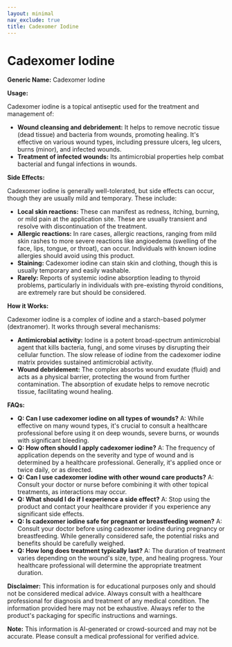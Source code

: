 ```yaml
---
layout: minimal
nav_exclude: true
title: Cadexomer Iodine
---
```


# Cadexomer Iodine

**Generic Name:** Cadexomer Iodine

**Usage:**

Cadexomer iodine is a topical antiseptic used for the treatment and management of:

* **Wound cleansing and debridement:** It helps to remove necrotic tissue (dead tissue) and bacteria from wounds, promoting healing.  It's effective on various wound types, including pressure ulcers, leg ulcers, burns (minor), and infected wounds.
* **Treatment of infected wounds:** Its antimicrobial properties help combat bacterial and fungal infections in wounds.


**Side Effects:**

Cadexomer iodine is generally well-tolerated, but side effects can occur, though they are usually mild and temporary. These include:

* **Local skin reactions:**  These can manifest as redness, itching, burning, or mild pain at the application site.  These are usually transient and resolve with discontinuation of the treatment.
* **Allergic reactions:** In rare cases, allergic reactions, ranging from mild skin rashes to more severe reactions like angioedema (swelling of the face, lips, tongue, or throat), can occur.  Individuals with known iodine allergies should avoid using this product.
* **Staining:** Cadexomer iodine can stain skin and clothing, though this is usually temporary and easily washable.
* **Rarely:** Reports of systemic iodine absorption leading to thyroid problems, particularly in individuals with pre-existing thyroid conditions, are extremely rare but should be considered.


**How it Works:**

Cadexomer iodine is a complex of iodine and a starch-based polymer (dextranomer).  It works through several mechanisms:

* **Antimicrobial activity:** Iodine is a potent broad-spectrum antimicrobial agent that kills bacteria, fungi, and some viruses by disrupting their cellular function.  The slow release of iodine from the cadexomer iodine matrix provides sustained antimicrobial activity.
* **Wound debridement:** The complex absorbs wound exudate (fluid) and acts as a physical barrier, protecting the wound from further contamination.  The absorption of exudate helps to remove necrotic tissue, facilitating wound healing.


**FAQs:**

* **Q: Can I use cadexomer iodine on all types of wounds?**  A: While effective on many wound types, it's crucial to consult a healthcare professional before using it on deep wounds, severe burns, or wounds with significant bleeding.
* **Q: How often should I apply cadexomer iodine?** A: The frequency of application depends on the severity and type of wound and is determined by a healthcare professional.  Generally, it's applied once or twice daily, or as directed.
* **Q: Can I use cadexomer iodine with other wound care products?** A:  Consult your doctor or nurse before combining it with other topical treatments, as interactions may occur.
* **Q: What should I do if I experience a side effect?** A: Stop using the product and contact your healthcare provider if you experience any significant side effects.
* **Q: Is cadexomer iodine safe for pregnant or breastfeeding women?** A:  Consult your doctor before using cadexomer iodine during pregnancy or breastfeeding. While generally considered safe, the potential risks and benefits should be carefully weighed.
* **Q:  How long does treatment typically last?** A: The duration of treatment varies depending on the wound's size, type, and healing progress.  Your healthcare professional will determine the appropriate treatment duration.


**Disclaimer:** This information is for educational purposes only and should not be considered medical advice. Always consult with a healthcare professional for diagnosis and treatment of any medical condition.  The information provided here may not be exhaustive.  Always refer to the product's packaging for specific instructions and warnings.


**Note:** This information is AI-generated or crowd-sourced and may not be accurate. Please consult a medical professional for verified advice.